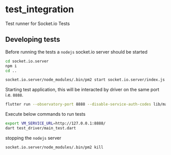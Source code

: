 # test_integration

Test runner for Socket.io Tests

## Developing tests

Before running the tests a `nodejs` socket.io server should be started

```bash
cd socket.io.server
npm i
cd ..

socket.io.server/node_modules/.bin/pm2 start socket.io.server/index.js
```

Starting test application, this will be interacted by driver on the same port i.e. `8888`.

```bash
flutter run --observatory-port 8888 --disable-service-auth-codes lib/main.dart
```

Execute below commands to run tests

```bash
export VM_SERVICE_URL=http://127.0.0.1:8888/
dart test_driver/main_test.dart
```

stopping the `nodejs` server

```bash
socket.io.server/node_modules/.bin/pm2 kill
```
